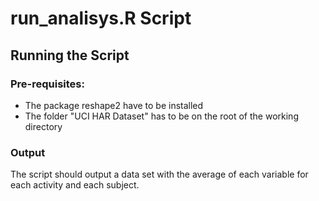 # run_analisys.R Script

## Running the Script
### Pre-requisites:
* The package reshape2 have to be installed
* The folder "UCI HAR Dataset" has to be on the root of the working directory

### Output

The script should output a data set with the average of each variable for each activity and each subject.